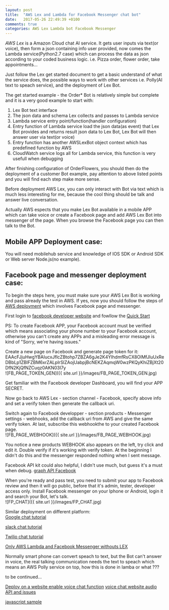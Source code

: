 ```yaml
---
layout: post
title:  "AWS Lex and Lambda for Facebook Messenger chat bot"
date:   2017-05-26 22:49:39 +0100
comments: true  
categories: AWS Lex Lambda bot Facebook Messenger
---
```





*AWS Lex* is a Amazon Cloud chat AI service. It gets user inputs via text(or voice), then form a json containing info user provided, now comes the Lambda service(Python2.7 case) which can process the data as json according to your coded business logic. i.e. Pizza order, flower order, take appointments...

Just follow the Lex get started document to get a basic understand of what the service does, the possible ways to work with other services i.e. Polly(AI text to speach service), and the deployment of Lex Bot.

The get started example - the Order* Bot is relatively simple but complete and it is a very good example to start with:
1. Lex Bot text interface
1. The json data and schema Lex collects and passes to Lambda service 
2. Lambda service entry point/function(handler configuration)
3. Entry function of Lambda service load the json data(as event) that Lex Bot provides and returns result json data to Lex Bot, Lex Bot will then answer user via text(or voice)
3. Entry function has another AWSLexBot object context which has predefined function by AWS
4. CloudWatch service logs all for Lambda service, this function is very usefull when debugging

After finishing configuration of OrderFlowers, you should then do the deployment of a customer Bot example, pay attention to above  listed points and you will find each step make more sense.

Before deployment AWS Lex, you can only interact with Bot via text which is much less interesting for me, because the cool thing should be talk and answer live conversation.

Actually AWS espects that you make Lex Bot available in a mobile APP which can take voice or create a Facebook page and add AWS Lex Bot into messenger of the page. When you browse the Facebook page you can then talk to the Bot.

## Mobile APP Deployment case:
You will need mobilehub service and knowledge of IOS SDK or Android SDK or Web server Node.js(no example).

## Facebook page and messenger deployment case:
To begin the steps here, you must make sure your AWS Lex Bot is working and pass already the test in AWS. If yes, now you should follow the steps of [AWS deployment](http://docs.aws.amazon.com/lex/latest/dg/fb-bot-association.html) which involves Facebook page and messenger. 

First login to [facebook developer website](https://developers.facebook.com) and fowllow the [Quick Start](https://developers.facebook.com/docs/messenger-platform/guides/quick-start) 

PS: To create Facebook APP, your Facebook account must be verified which means associating your phone number to your Facebook account, otherwise you can't create any APPs and a misleading error message is kind of "Sorry, we're having issues."

Create a new page on Facebook and generate page token for it:
EAAcFJjuHwgYBAIucxJflcZBtohp7ZBZA6gJe2K4YIhdmfRsCX8OlMfJluUxReDBbLp1ZBlFZBM6xrZALpIrSlZAojUabpjBcNEKZAqmqW0wzPKQyKhiZBjXt20DfN2KjQfNZCuqz0AKN03I7y  
![FB_PAGE_TOKEN_GEN]({{ site.url }}/images/FB_PAGE_TOKEN_GEN.jpg)

Get familiar with the Facebook developer Dashboard, you will find your APP SECRET.

Now go back to AWS Lex - section channel - Facebook, specify above info and set a verify token then generate the callback uri.

Switch again to Facebook developper - section products - Messenger settings - webhooks, add the callback uri from AWS and give the same verify token. At last, subscribe this webhookthe to your created Facebook page.  
![FB_PAGE_WEBHOOK]({{ site.url }}/images/FB_PAGE_WEBHOOK.jpg)

You notice a new products WEBHOOK also appears on the left, try click and edit it. Double verify if it's working with verify token. At the beginning I didn't do this and the messenger responded nothing when I sent message.

Facebook API kit could also helpful, I didn't use much, but guess it's a must when debug.
[graph API Facebook](https://developers.facebook.com/tools/explorer/1975986602623494?method=GET&path=%7Bmessage-id%7D&version=v2.9)


When you're ready and pass test, you need to submit your app to Facebook review and then it will go public, before that it's admin, tester, developer access only. Install Facebook messenger on your Iphone or Android, login it and search your Bot, let's talk.  
![FP_CHAT]({{ site.url }}/images/FP_CHAT.jpg)

Similar deployment on different platform:  
[Google chat tutorial](https://www.raizlabs.com/dev/2017/01/build-ai-assistant-api-ai-amazon-lambda/)

[slack chat tutorial](https://nicholasjackson.io/2017/04/25/slack-bot-aws-lambda/)

[Twilio chat tutorial](https://www.twilio.com/blog/2015/09/build-your-own-ivr-with-aws-lambda-amazon-api-gateway-and-twilio.html)  

[Only AWS Lambda and Facebook Messenger withouts LEX](https://tutorials.botsfloor.com/run-facebook-messenger-chat-bot-on-aws-lambda-2fa800a67d76)

Normally smart phone can convert speach to text, but the Bot can't answer in voice, the real talking communication needs the text to speach which means an AWS Polly service on top, how this is done in lamba or what ???


to be continued...

[Deploy on a website enable voice chat function](http://www.siili.com/news/creating-voice-recognition-bot-web-app-amazon-aws-lex)
[voice chat website audio API and issues](http://ljn.io/posts/amazon-lex-with-html5-audio/)

[javascript sample](http://docs.aws.amazon.com/sdk-for-javascript/v2/developer-guide/getting-started-browser.html)
